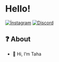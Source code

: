# Hello!
[![İnstagram](https://camo.githubusercontent.com/2889f82775a5cfb98107599e13d6656d0a2c47b3a4e57d2ebe804a8ad3f343f7/68747470733a2f2f696d672e736869656c64732e696f2f62616467652f2d496e7374616772616d2d3538353144423f7374796c653d666c61742d737175617265266c6162656c436f6c6f723d353835314442266c6f676f3d696e7374616772616d266c6f676f436f6c6f723d7768697465266c696e6b3d68747470733a2f2f696e7374616772616d2e636f6d2f746869732e636c7175)](https://www.instagram.com/taha07_46/)
[![Discord](https://assets-global.website-files.com/6257adef93867e50d84d30e2/636e0b52aa9e99b832574a53_full_logo_blurple_RGB.png)](https://www.instagram.com/taha07_46/)
## ❓ About


- 🔱 Hi, I’m Taha
